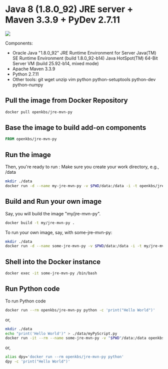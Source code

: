 # Java 8 (1.8.0_92) JRE server + Maven 3.3.9 + PyDev 2.7.11

[![](https://imagelayers.io/badge/openkbs/jre-mvn-py:latest.svg)](https://imagelayers.io/?images=openkbs/jre-mvn-py:latest 'Get your own badge on imagelayers.io')

Components:

* Oracle Java "1.8.0_92" JRE Runtime Environment for Server
  Java(TM) SE Runtime Environment (build 1.8.0_92-b14)
  Java HotSpot(TM) 64-Bit Server VM (build 25.92-b14, mixed mode)
* Apache Maven 3.3.9
* Python 2.7.11
* Other tools: git wget unzip vim python python-setuptools python-dev python-numpy 

## Pull the image from Docker Repository

```bash
docker pull openkbs/jre-mvn-py
```

## Base the image to build add-on components

```Dockerfile
FROM openkbs/jre-mvn-py
```

## Run the image

Then, you're ready to run :
Make sure you create your work directory, e.g., /data

```bash
mkdir ./data
docker run -d --name my-jre-mvn-py -v $PWD/data:/data -i -t openkbs/jre-mvn-py
```

## Build and Run your own image

Say, you will build the image "my/jre-mvn-py".

```bash
docker build -t my/jre-mvn-py .
```

To run your own image, say, with some-jre-mvn-py:

```bash
mkdir ./data
docker run -d --name some-jre-mvn-py -v $PWD/data:/data -i -t my/jre-mvn-py
```

## Shell into the Docker instance
```bash
docker exec -it some-jre-mvn-py /bin/bash
```

## Run Python code
To run Python code 

```bash
docker run --rm openkbs/jre-mvn-py python -c 'print("Hello World")'
```

or,

```bash
mkdir ./data
echo "print('Hello World')" > ./data/myPyScript.py
docker run -it --rm --name some-jre-mvn-py -v "$PWD"/data:/data openkbs/jre-mvn-py python myPyScript.py
```

or,

```bash
alias dpy='docker run --rm openkbs/jre-mvn-py python'
dpy -c 'print("Hello World")'
```

